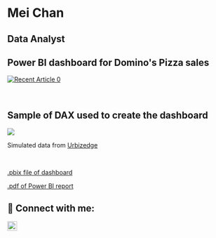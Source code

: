<h1>Mei Chan</h1>
<h2>Data Analyst</h2>
<!-- <h2>👨‍💻 Projects:</h2> -->
  
<!-- Power BI dashboard -->
<h2> Power BI dashboard for Domino's Pizza sales </h2>
<p dir="auto"><a href="https://app.powerbi.com/view?r=eyJrIjoiMTcyNWIxMDgtMTQ2NC00ZjdjLTk0ZDYtZDhkNGNiN2Q3YmE5IiwidCI6IjgxZTVmNjI2LTVlZTQtNDdkYS1hNzhhLTdiMzI1OThhNzU5YSJ9" rel="nofollow"><img src="https://github.com/meic100/meic100/assets/169346776/3cc876b2-84b5-4b8b-bb63-98715b8959fd" alt="Recent Article 0" data-canonical-src="https://app.powerbi.com/view?r=eyJrIjoiMTcyNWIxMDgtMTQ2NC00ZjdjLTk0ZDYtZDhkNGNiN2Q3YmE5IiwidCI6IjgxZTVmNjI2LTVlZTQtNDdkYS1hNzhhLTdiMzI1OThhNzU5YSJ9" style="max-width: 100%;"></a>
</p>
<br>
<!-- DAX used in Power BI dashboard -->
<h2> Sample of DAX used to create the dashboard </h2>
<p dir="auto"><img src="https://github.com/meic100/meic100/assets/169346776/36263867-3555-4f0e-999f-58be34773247" style="max-width: 50%;">
</p>

Simulated data from <a href="https://urbizedge.com/sample-power-bi-project-on-analysing-sales-data-by-branch-product-and-target/">Urbizedge</a>

<br>

<!-- .pbix file to produce Power BI dashboard stored in repository meic100/Dominos-Pizza -->
[.pbix file of dashboard ](https://github.com/meic100/Dominos-Pizza/blob/600c83d81b4e3e6eb68449039cf6f0dbb4c6a7fe/Domino's%20Pizza%20sales.pbix)
<br>
<!-- .pdf file of Power BI dashboard stored in repository meic100/Dominos-Pizza -->
[.pdf of Power BI report](https://github.com/meic100/Dominos-Pizza/blob/600c83d81b4e3e6eb68449039cf6f0dbb4c6a7fe/Domino's%20Pizza%20sales.pdf)
<br>

<h2> 🤳 Connect with me:</h2>

[<img align="left" alt="JoshMadakor | LinkedIn" width="22px" src="https://cdn.jsdelivr.net/npm/simple-icons@v3/icons/linkedin.svg" />][linkedin]

[linkedin]: https://linkedin.com/in/mei-chan-aa22b071


<!--
### Hi there 👋
-->
<!--
**meic100/meic100** is a ✨ _special_ ✨ repository because its `README.md` (this file) appears on your GitHub profile.

Here are some ideas to get you started:

- 🔭 I’m currently working on ...
- 🌱 I’m currently learning ...
- 👯 I’m looking to collaborate on ...
- 🤔 I’m looking for help with ...
- 💬 Ask me about ...
- 📫 How to reach me: ...
- 😄 Pronouns: ...
- ⚡ Fun fact: ...
-->
